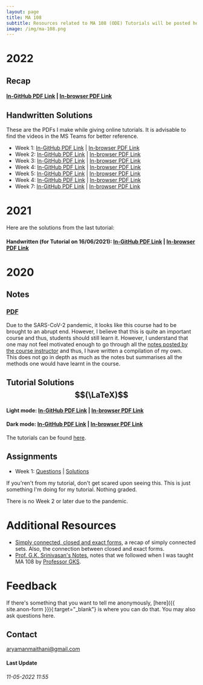 ```yaml
---
layout: page
title: MA 108
subtitle: Resources related to MA 108 (ODE) Tutorials will be posted here
image: /img/ma-108.png
---
```


# 2022

## Recap

#### [In-GitHub PDF Link](https://github.com/aryamanmaithani/ma-108-tut/blob/master/2022/recap.pdf) | [In-browser PDF Link](https://aryamanmaithani.github.io/ma-108-tut/2022/recap.pdf)

## Handwritten Solutions
These are the PDFs I make while giving online tutorials. It is advisable to find the videos in the MS Teams for better reference.

* Week 1: [In-GitHub PDF Link](https://github.com/aryamanmaithani/ma-108-tut/blob/master/2022/1.pdf) \| [In-browser PDF Link](https://aryamanmaithani.github.io/ma-108-tut/2022/1.pdf)
* Week 2: [In-GitHub PDF Link](https://github.com/aryamanmaithani/ma-108-tut/blob/master/2022/2.pdf) \| [In-browser PDF Link](https://aryamanmaithani.github.io/ma-108-tut/2022/2.pdf)
* Week 3: [In-GitHub PDF Link](https://github.com/aryamanmaithani/ma-108-tut/blob/master/2022/3.pdf) \| [In-browser PDF Link](https://aryamanmaithani.github.io/ma-108-tut/2022/3.pdf)
* Week 4: [In-GitHub PDF Link](https://github.com/aryamanmaithani/ma-108-tut/blob/master/2022/4.pdf) \| [In-browser PDF Link](https://aryamanmaithani.github.io/ma-108-tut/2022/4.pdf)
* Week 5: [In-GitHub PDF Link](https://github.com/aryamanmaithani/ma-108-tut/blob/master/2022/5.pdf) \| [In-browser PDF Link](https://aryamanmaithani.github.io/ma-108-tut/2022/5.pdf)
* Week 4: [In-GitHub PDF Link](https://github.com/aryamanmaithani/ma-108-tut/blob/master/2022/6.pdf) \| [In-browser PDF Link](https://aryamanmaithani.github.io/ma-108-tut/2022/6.pdf)
* Week 7: [In-GitHub PDF Link](https://github.com/aryamanmaithani/ma-108-tut/blob/master/2022/7.pdf) \| [In-browser PDF Link](https://aryamanmaithani.github.io/ma-108-tut/2022/7.pdf)

# 2021

Here are the solutions from the last tutorial:

#### Handwritten (for Tutorial on 16/06/2021): [In-GitHub PDF Link](https://github.com/aryamanmaithani/ma-108-tut/blob/master/tut-5.pdf) | [In-browser PDF Link](https://aryamanmaithani.github.io/ma-108-tut/tut-5.pdf)

# 2020

## Notes
### [PDF](/math/ma-108/MA-108-methods.pdf)
Due to the SARS-CoV-2 pandemic, it looks like this course had to be brought to an abrupt end. However, I believe that this is quite an important course and thus, students should still learn it. However, I understand that one may not feel motivated enough to go through all the [notes posted by the course instructor](http://www.math.iitb.ac.in/~preeti/ma108-2019/) and thus, I have written a compilation of my own.  
This does not go in depth as much as the notes but summarises all the methods one would have learnt in the course.  

## Tutorial Solutions $$(\LaTeX)$$
#### Light mode: [In-GitHub PDF Link](https://github.com/aryamanmaithani/ma-108-tut/blob/master/tut-solutions.pdf) | [In-browser PDF Link](https://aryamanmaithani.github.io/ma-108-tut/tut-solutions.pdf)
#### Dark mode: [In-GitHub PDF Link](https://github.com/aryamanmaithani/ma-108-tut/blob/master/tut-solutions-dark.pdf) | [In-browser PDF Link](https://aryamanmaithani.github.io/ma-108-tut/tut-solutions-dark.pdf)
The tutorials can be found [here](http://www.math.iitb.ac.in/~preeti/ma108-2019/root_2016.pdf). 

## Assignments
* Week 1: [Questions](https://github.com/aryamanmaithani/ma-108-tut/blob/master/Assignments/week-1.pdf) | [Solutions](https://github.com/aryamanmaithani/ma-108-tut/blob/master/Assignments/solutions-1.pdf)

If you'ren't from my tutorial, don't get scared upon seeing this. This is just something I'm doing for my tutorial. Nothing graded. 

There is no Week 2 or later due to the pandemic.

# Additional Resources
* [Simply connected, closed and exact forms](https://github.com/aryamanmaithani/ma-108-tut/blob/master/Additional%20resources/closed-exact-simply-connected.pdf), a recap of simply connected sets. Also, the connection between closed and exact forms.
* [Prof. G.K. Srinivasan's Notes](http://www.math.iitb.ac.in/~gopal/MA108/ma108_handwritten_notes_2008.pdf), notes that we followed when I was taught MA 108 by [Professor GKS](http://www.math.iitb.ac.in/~gopal/). <!-- Very nicely written, useful during this Corona break. -->

# Feedback
If there's something that you want to tell me anonymously, [here]({{ site.anon-form }}){:target="_blank"} is where you can do that. You may also ask questions here.   
<!-- [Here](/tuts/ma-108/responses) are my responses to some of your responses.-->

## Contact
[aryamanmaithani@gmail.com](mailto:aryamanmaithani@gmail.com)  

#### Last Update
###### 11-05-2022 11:55